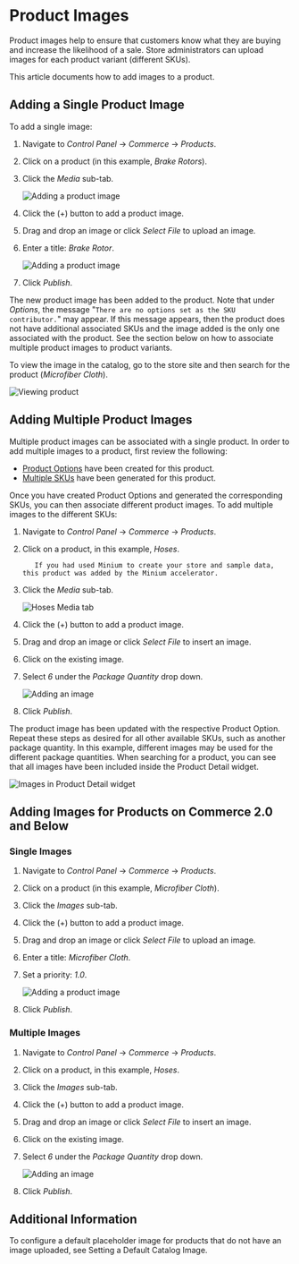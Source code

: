 # Product Images

Product images help to ensure that customers know what they are buying and increase the likelihood of a sale. Store administrators can upload images for each product variant (different SKUs).

This article documents how to add images to a product.

## Adding a Single Product Image

To add a single image:

1. Navigate to _Control Panel_ → _Commerce_ → _Products_.
1. Click on a product (in this example, _Brake Rotors_).
1. Click the _Media_ sub-tab.

    ![Adding a product image](./product-images/images/08.png)

1. Click the (+) button to add a product image.
1. Drag and drop an image or click _Select File_ to upload an image.
1. Enter a title: _Brake Rotor_.

    ![Adding a product image](./product-images/images/06.png)

1. Click _Publish_.

The new product image has been added to the product. Note that under _Options_, the message "`There are no options set as the SKU contributor.`" may appear. If this message appears, then the product does not have additional associated SKUs and the image added is the only one associated with the product. See the section below on how to associate multiple product images to product variants.

To view the image in the catalog, go to the store site and then search for the product (_Microfiber Cloth_).

![Viewing product](./product-images/images/02.png)

## Adding Multiple Product Images

Multiple product images can be associated with a single product. In order to add multiple images to a product, first review the following:

* [Product Options](./customizing-your-product-with-product-options.md) have been created for this product.
* [Multiple SKUs](./adding-skus-to-your-products.md) have been generated for this product.

Once you have created Product Options and generated the corresponding SKUs, you can then associate different product images. To add multiple images to the different SKUs:

1. Navigate to _Control Panel_ → _Commerce_ → _Products_.
1. Click on a product, in this example, _Hoses_.

    ```note::
       If you had used Minium to create your store and sample data, this product was added by the Minium accelerator.
    ```

1. Click the _Media_ sub-tab.

    ![Hoses Media tab](./product-images/images/09.png)

1. Click the (+) button to add a product image.
1. Drag and drop an image or click _Select File_ to insert an image.
1. Click on the existing image.
1. Select _6_ under the _Package Quantity_ drop down.

    ![Adding an image](./product-images/images/07.png)

1. Click _Publish_.

The product image has been updated with the respective Product Option. Repeat these steps as desired for all other available SKUs, such as another package quantity. In this example, different images may be used for the different package quantities. When searching for a product, you can see that all images have been included inside the Product Detail widget.

![Images in Product Detail widget](./product-images/images/05.png)

## Adding Images for Products on Commerce 2.0 and Below

### Single Images

1. Navigate to _Control Panel_ → _Commerce_ → _Products_.
1. Click on a product (in this example, _Microfiber Cloth_).
1. Click the _Images_ sub-tab.
1. Click the (+) button to add a product image.
1. Drag and drop an image or click _Select File_ to upload an image.
1. Enter a title: _Microfiber Cloth_.
1. Set a priority: _1.0_.

    ![Adding a product image](./product-images/images/01.png)

1. Click _Publish_.

### Multiple Images

1. Navigate to _Control Panel_ → _Commerce_ → _Products_.
1. Click on a product, in this example, _Hoses_.
1. Click the _Images_ sub-tab.
1. Click the (+) button to add a product image.
1. Drag and drop an image or click _Select File_ to insert an image.
1. Click on the existing image.
1. Select _6_ under the _Package Quantity_ drop down.

    ![Adding an image](./product-images/images/04.png)

1. Click _Publish_.

## Additional Information

To configure a default placeholder image for products that do not have an image uploaded, see Setting a Default Catalog Image.
